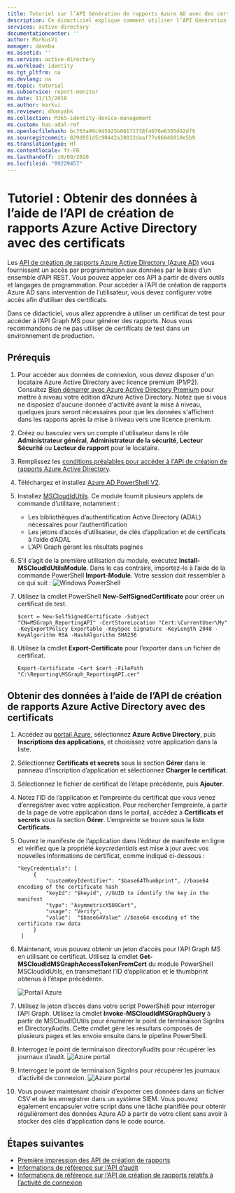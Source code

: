 ```yaml
---
title: Tutoriel sur l’API Génération de rapports Azure AD avec des certificats | Microsoft Docs
description: Ce didacticiel explique comment utiliser l’API Génération de rapports Azure AD avec les informations d’identification de certificat pour obtenir des données à partir de répertoires sans intervention de l’utilisateur.
services: active-directory
documentationcenter: ''
author: MarkusVi
manager: daveba
ms.assetid: ''
ms.service: active-directory
ms.workload: identity
ms.tgt_pltfrm: na
ms.devlang: na
ms.topic: tutorial
ms.subservice: report-monitor
ms.date: 11/13/2018
ms.author: markvi
ms.reviewer: dhanyahk
ms.collection: M365-identity-device-management
ms.custom: has-adal-ref
ms.openlocfilehash: bc763a99c945925b80171738f4076e6305d92df9
ms.sourcegitcommit: 829d951d5c90442a38012daaf77e86046018e5b9
ms.translationtype: HT
ms.contentlocale: fr-FR
ms.lasthandoff: 10/09/2020
ms.locfileid: "89229457"
---
```

# <a name="tutorial-get-data-using-the-azure-active-directory-reporting-api-with-certificates"></a>Tutoriel : Obtenir des données à l’aide de l’API de création de rapports Azure Active Directory avec des certificats

Les [API de création de rapports Azure Active Directory (Azure AD)](concept-reporting-api.md) vous fournissent un accès par programmation aux données par le biais d’un ensemble d’API REST. Vous pouvez appeler ces API à partir de divers outils et langages de programmation. Pour accéder à l’API de création de rapports Azure AD sans intervention de l’utilisateur, vous devez configurer votre accès afin d’utiliser des certificats.

Dans ce didacticiel, vous allez apprendre à utiliser un certificat de test pour accéder à l’API Graph MS pour générer des rapports. Nous vous recommandons de ne pas utiliser de certificats de test dans un environnement de production. 

## <a name="prerequisites"></a>Prérequis

1. Pour accéder aux données de connexion, vous devez disposer d'un locataire Azure Active Directory avec licence premium (P1/P2). Consultez [Bien démarrer avec Azure Active Directory Premium](../fundamentals/active-directory-get-started-premium.md) pour mettre à niveau votre édition d’Azure Active Directory. Notez que si vous ne disposiez d'aucune donnée d'activité avant la mise à niveau, quelques jours seront nécessaires pour que les données s'affichent dans les rapports après la mise à niveau vers une licence premium. 

2. Créez ou basculez vers un compte d'utilisateur dans le rôle **Administrateur général**, **Administrateur de la sécurité**, **Lecteur Sécurité** ou **Lecteur de rapport** pour le locataire. 

3. Remplissez les [conditions préalables pour accéder à l'API de création de rapports Azure Active Directory](howto-configure-prerequisites-for-reporting-api.md). 

4. Téléchargez et installez [Azure AD PowerShell V2](https://github.com/Azure/azure-docs-powershell-azuread/blob/master/docs-conceptual/azureadps-2.0/install-adv2.md).

5. Installez [MSCloudIdUtils](https://www.powershellgallery.com/packages/MSCloudIdUtils/). Ce module fournit plusieurs applets de commande d’utilitaire, notamment :
    - Les bibliothèques d’authentification Active Directory (ADAL) nécessaires pour l’authentification
    - Les jetons d’accès d’utilisateur, de clés d’application et de certificats à l’aide d’ADAL
    - L’API Graph gérant les résultats paginés

6. S’il s’agit de la première utilisation du module, exécutez **Install-MSCloudIdUtilsModule**. Dans le cas contraire, importez-le à l’aide de la commande PowerShell **Import-Module**. Votre session doit ressembler à ce qui suit : ![Windows PowerShell](./media/tutorial-access-api-with-certificates/module-install.png)
  
7. Utilisez la cmdlet PowerShell **New-SelfSignedCertificate** pour créer un certificat de test.

   ```
   $cert = New-SelfSignedCertificate -Subject "CN=MSGraph_ReportingAPI" -CertStoreLocation "Cert:\CurrentUser\My" -KeyExportPolicy Exportable -KeySpec Signature -KeyLength 2048 -KeyAlgorithm RSA -HashAlgorithm SHA256
   ```

8. Utilisez la cmdlet **Export-Certificate** pour l’exporter dans un fichier de certificat.

   ```
   Export-Certificate -Cert $cert -FilePath "C:\Reporting\MSGraph_ReportingAPI.cer"

   ```

## <a name="get-data-using-the-azure-active-directory-reporting-api-with-certificates"></a>Obtenir des données à l’aide de l’API de création de rapports Azure Active Directory avec des certificats

1. Accédez au [portail Azure](https://portal.azure.com), sélectionnez **Azure Active Directory**, puis **Inscriptions des applications**, et choisissez votre application dans la liste. 

2. Sélectionnez **Certificats et secrets** sous la section **Gérer** dans le panneau d’inscription d’application et sélectionnez **Charger le certificat**.

3. Sélectionnez le fichier de certificat de l’étape précédente, puis **Ajouter**. 

4. Notez l’ID de l’application et l’empreinte du certificat que vous venez d’enregistrer avec votre application. Pour rechercher l’empreinte, à partir de la page de votre application dans le portail, accédez à **Certificats et secrets** sous la section **Gérer**. L’empreinte se trouve sous la liste **Certificats**.

5. Ouvrez le manifeste de l’application dans l’éditeur de manifeste en ligne et vérifiez que la propriété *keycredentials* est mise à jour avec vos nouvelles informations de certificat, comme indiqué ci-dessous : 

   ```
   "keyCredentials": [
        {
            "customKeyIdentifier": "$base64Thumbprint", //base64 encoding of the certificate hash
            "keyId": "$keyid", //GUID to identify the key in the manifest
            "type": "AsymmetricX509Cert",
            "usage": "Verify",
            "value":  "$base64Value" //base64 encoding of the certificate raw data
        }
    ]
   ``` 
6. Maintenant, vous pouvez obtenir un jeton d’accès pour l’API Graph MS en utilisant ce certificat. Utilisez la cmdlet **Get-MSCloudIdMSGraphAccessTokenFromCert** du module PowerShell MSCloudIdUtils, en transmettant l’ID d’application et le thumbprint obtenus à l’étape précédente. 

   ![Portail Azure](./media/tutorial-access-api-with-certificates/getaccesstoken.png)

7. Utilisez le jeton d’accès dans votre script PowerShell pour interroger l’API Graph. Utilisez la cmdlet **Invoke-MSCloudIdMSGraphQuery** à partir de MSCloudIDUtils pour énumérer le point de terminaison SignIns et DirectoryAudits. Cette cmdlet gère les résultats composés de plusieurs pages et les envoie ensuite dans le pipeline PowerShell.

8. Interrogez le point de terminaison directoryAudits pour récupérer les journaux d’audit. 
   ![Azure portal](./media/tutorial-access-api-with-certificates/query-directoryAudits.png)

9. Interrogez le point de terminaison SignIns pour récupérer les journaux d’activité de connexion.
    ![Azure portal](./media/tutorial-access-api-with-certificates/query-signins.png)

10. Vous pouvez maintenant choisir d’exporter ces données dans un fichier CSV et de les enregistrer dans un système SIEM. Vous pouvez également encapsuler votre script dans une tâche planifiée pour obtenir régulièrement des données Azure AD à partir de votre client sans avoir à stocker des clés d’application dans le code source. 

## <a name="next-steps"></a>Étapes suivantes

* [Première impression des API de création de rapports](concept-reporting-api.md)
* [Informations de référence sur l’API d’audit](/graph/api/resources/directoryaudit?view=graph-rest-beta) 
* [Informations de référence sur l’API de création de rapports relatifs à l’activité de connexion](/graph/api/resources/signin?view=graph-rest-beta)